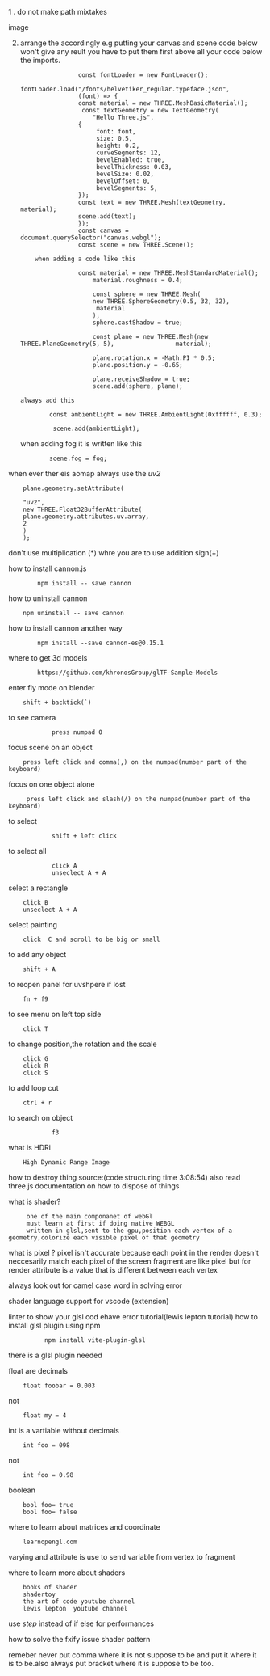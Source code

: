 1 . do not make path mixtakes

image

2.  arrange the accordingly
    e.g putting your canvas and scene code below won't give any reult you have to put them first above all your code below the imports.

                        const fontLoader = new FontLoader();
                        fontLoader.load("/fonts/helvetiker_regular.typeface.json",
                        (font) => {
                        const material = new THREE.MeshBasicMaterial();
                         const textGeometry = new TextGeometry(
                            "Hello Three.js",
                        {
                             font: font,
                             size: 0.5,
                             height: 0.2,
                             curveSegments: 12,
                             bevelEnabled: true,
                             bevelThickness: 0.03,
                             bevelSize: 0.02,
                             bevelOffset: 0,
                             bevelSegments: 5,
                        });
                        const text = new THREE.Mesh(textGeometry, material);
                        scene.add(text);
                        });
                        const canvas = document.querySelector("canvas.webgl");
                        const scene = new THREE.Scene();

            when adding a code like this

                        const material = new THREE.MeshStandardMaterial();
                            material.roughness = 0.4;

                            const sphere = new THREE.Mesh(
                            new THREE.SphereGeometry(0.5, 32, 32),
                             material
                            );
                            sphere.castShadow = true;

                            const plane = new THREE.Mesh(new THREE.PlaneGeometry(5, 5),                 material);

                            plane.rotation.x = -Math.PI * 0.5;
                            plane.position.y = -0.65;

                            plane.receiveShadow = true;
                            scene.add(sphere, plane);

        always add this

                const ambientLight = new THREE.AmbientLight(0xffffff, 0.3);

                 scene.add(ambientLight);

    when adding fog it is written like this

                scene.fog = fog;

when ever ther eis aomap always use the _uv2_

        plane.geometry.setAttribute(

        "uv2",
        new THREE.Float32BufferAttribute(
        plane.geometry.attributes.uv.array,
        2
        )
        );

don't use multiplication (\*) whre you are to use addition sign(+)

how to install cannon.js

            npm install -- save cannon

how to uninstall cannon

        npm uninstall -- save cannon

how to install cannon another way

            npm install --save cannon-es@0.15.1

where to get 3d models

            https://github.com/khronosGroup/glTF-Sample-Models

enter fly mode on blender

        shift + backtick(`)

to see camera

                press numpad 0

focus scene on an object

        press left click and comma(,) on the numpad(number part of the keyboard)

focus on one object alone

         press left click and slash(/) on the numpad(number part of the keyboard)

to select

                shift + left click

to select all

                click A
                unseclect A + A

select a rectangle

        click B
        unseclect A + A

select painting

        click  C and scroll to be big or small

to add any object

        shift + A

to reopen panel for uvshpere if lost

        fn + f9

to see menu on left top side

        click T

to change position,the rotation and the scale

        click G
        click R
        click S

to add loop cut

        ctrl + r

to search on object

                f3

what is HDRi

        High Dynamic Range Image

how to destroy thing source:(code structuring time 3:08:54)
also read three.js documentation on how to dispose of things

what is shader?

         one of the main componanet of webGl
         must learn at first if doing native WEBGL
         written in glsl,sent to the gpu,position each vertex of a geometry,colorize each visible pixel of that geometry

what is pixel ?
pixel isn't accurate because each point in the render doesn't neccesarily match each pixel of the screen
fragment are like pixel but for render
attribute is a value that is different between each vertex

always look out for camel case word in solving error

shader language support for vscode (extension)

linter to show your glsl cod ehave error tutorial(lewis lepton tutorial)
how to install glsl plugin using npm

              npm install vite-plugin-glsl

there is a glsl plugin needed

float are decimals

        float foobar = 0.003

not

        float my = 4

int is a vartiable without decimals

        int foo = 098

not

        int foo = 0.98

boolean

        bool foo= true
        bool foo= false

where to learn about matrices and coordinate

        learnopengl.com

varying and attribute is use to send variable from vertex to fragment

where to learn more about shaders

        books of shader
        shadertoy
        the art of code youtube channel
        lewis lepton  youtube channel

use _step_ instead of if else for performances

how to solve the fxify issue shader pattern

remeber never put comma where it is not suppose to be and put it where it is to be.also always put bracket where it is suppose to be too.
